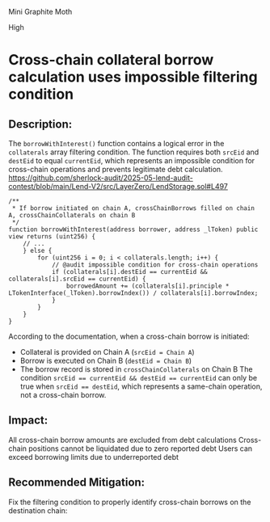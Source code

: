Mini Graphite Moth

High

# Cross-chain collateral borrow calculation uses impossible filtering condition

## Description:
The `borrowWithInterest()` function contains a logical error in the `collaterals` array filtering condition. The function requires both `srcEid` and `destEid` to equal `currentEid`, which represents an impossible condition for cross-chain operations and prevents legitimate debt calculation.
https://github.com/sherlock-audit/2025-05-lend-audit-contest/blob/main/Lend-V2/src/LayerZero/LendStorage.sol#L497
```solidity
/**
 * If borrow initiated on chain A, crossChainBorrows filled on chain A, crossChainCollaterals on chain B
 */
function borrowWithInterest(address borrower, address _lToken) public view returns (uint256) {
    // ...
    } else {
        for (uint256 i = 0; i < collaterals.length; i++) {
            // @audit impossible condition for cross-chain operations
            if (collaterals[i].destEid == currentEid && collaterals[i].srcEid == currentEid) {
                borrowedAmount += (collaterals[i].principle * LTokenInterface(_lToken).borrowIndex()) / collaterals[i].borrowIndex;
            }
        }
    }
}
```

According to the documentation, when a cross-chain borrow is initiated:
- Collateral is provided on Chain A (`srcEid = Chain A`)
- Borrow is executed on Chain B (`destEid = Chain B`)
- The borrow record is stored in `crossChainCollaterals` on Chain B
The condition `srcEid == currentEid && destEid == currentEid` can only be true when `srcEid == destEid`, which represents a same-chain operation, not a cross-chain borrow.

## Impact:
All cross-chain borrow amounts are excluded from debt calculations
Cross-chain positions cannot be liquidated due to zero reported debt
Users can exceed borrowing limits due to underreported debt

## Recommended Mitigation:
Fix the filtering condition to properly identify cross-chain borrows on the destination chain: